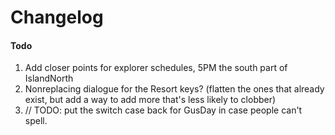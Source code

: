 ﻿Changelog
===================

#### Todo

1. Add closer points for explorer schedules, 5PM the south part of IslandNorth 
4. Nonreplacing dialogue for the Resort keys? (flatten the ones that already exist, but add a way to add more that's less likely to clobber)
5. // TODO: put the switch case back for GusDay in case people can't spell.